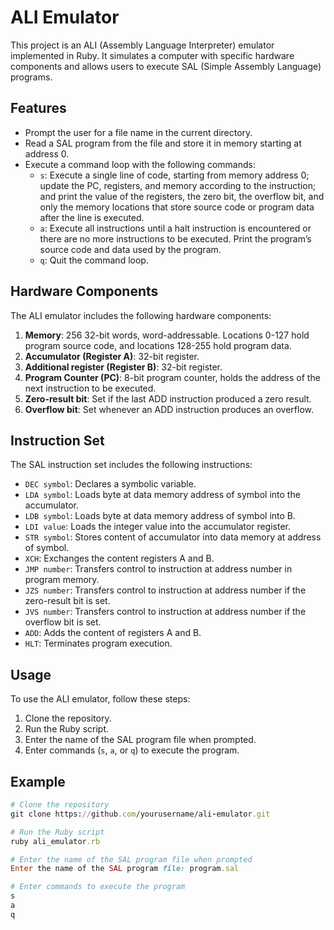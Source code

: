 # ALI Emulator

This project is an ALI (Assembly Language Interpreter) emulator implemented in Ruby. It simulates a computer with specific hardware components and allows users to execute SAL (Simple Assembly Language) programs.

## Features

- Prompt the user for a file name in the current directory.
- Read a SAL program from the file and store it in memory starting at address 0.
- Execute a command loop with the following commands:
  - `s`: Execute a single line of code, starting from memory address 0; update the PC, registers, and memory according to the instruction; and print the value of the registers, the zero bit, the overflow bit, and only the memory locations that store source code or program data after the line is executed.
  - `a`: Execute all instructions until a halt instruction is encountered or there are no more instructions to be executed. Print the program’s source code and data used by the program.
  - `q`: Quit the command loop.

## Hardware Components

The ALI emulator includes the following hardware components:

1. **Memory**: 256 32-bit words, word-addressable. Locations 0-127 hold program source code, and locations 128-255 hold program data.
2. **Accumulator (Register A)**: 32-bit register.
3. **Additional register (Register B)**: 32-bit register.
4. **Program Counter (PC)**: 8-bit program counter, holds the address of the next instruction to be executed.
5. **Zero-result bit**: Set if the last ADD instruction produced a zero result.
6. **Overflow bit**: Set whenever an ADD instruction produces an overflow.

## Instruction Set

The SAL instruction set includes the following instructions:

- `DEC symbol`: Declares a symbolic variable.
- `LDA symbol`: Loads byte at data memory address of symbol into the accumulator.
- `LDB symbol`: Loads byte at data memory address of symbol into B.
- `LDI value`: Loads the integer value into the accumulator register.
- `STR symbol`: Stores content of accumulator into data memory at address of symbol.
- `XCH`: Exchanges the content registers A and B.
- `JMP number`: Transfers control to instruction at address number in program memory.
- `JZS number`: Transfers control to instruction at address number if the zero-result bit is set.
- `JVS number`: Transfers control to instruction at address number if the overflow bit is set.
- `ADD`: Adds the content of registers A and B.
- `HLT`: Terminates program execution.

## Usage

To use the ALI emulator, follow these steps:

1. Clone the repository.
2. Run the Ruby script.
3. Enter the name of the SAL program file when prompted.
4. Enter commands (`s`, `a`, or `q`) to execute the program.

## Example

```ruby
# Clone the repository
git clone https://github.com/yourusername/ali-emulator.git

# Run the Ruby script
ruby ali_emulator.rb

# Enter the name of the SAL program file when prompted
Enter the name of the SAL program file: program.sal

# Enter commands to execute the program
s
a
q
